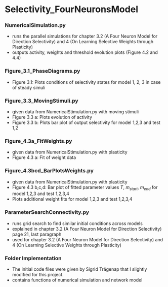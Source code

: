 # Selectivity_FourNeuronsModel

### NumericalSimulation.py 
- runs the parallel simulations for chapter 3.2 (A Four Neuron Model for Direction Selectivity) and 4 (On Learning Selective Weights through Plasticity) 
- outputs activity, weights and threshold evolution plots (Figure 4.2 and 4.4)

### Figure_3.1_PhaseDiagrams.py
- Figure 3.1: Plots conditions of selectivity states for model 1, 2, 3 in case of steady simuli

### Figure_3.3_MovingStimuli.py
- given data from NumericalStimulation.py with moving stimuli
- Figure 3.3 a: Plots evolution of activity 
- Figure 3.3 b: Plots bar plot of output selectivity for model 1,2,3 and test 1,2

### Figure_4.3a_FitWeights.py
- given data from NumericalStimulation.py with plasticity
- Figure 4.3 a: Fit of weight data

### Figure_4.3bcd_BarPlotsWeights.py
- given data from NumericalStimulation.py with plasticity
- Figure 4.3 b,c,d: Bar plot of fitted parameter values $T$, $m_{start}$, $m_{end}$ for model 1,2,3 and test 1,2,3,4
- Plots additional weight fits for model 1,2,3 and test 1,2,3,4

### ParameterSearchConnectivity.py
- runs grid search to find similar initial conditions across models
- explained in chapter 3.2 (A Four Neuron Model for Direction Selectivity) page 21, last paragraph
- used for chapter 3.2 (A Four Neuron Model for Direction Selectivity) and 4 (On Learning Selective Weights through Plasticity) 

### Folder Implementation
- The initial code files were given by Sigrid Trägenap that I slightly modified for this project.
- contains functions of numerical simulation and network model



